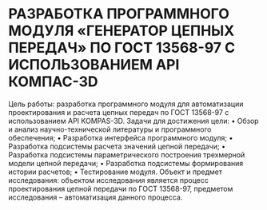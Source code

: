 # РАЗРАБОТКА ПРОГРАММНОГО МОДУЛЯ «ГЕНЕРАТОР ЦЕПНЫХ ПЕРЕДАЧ» ПО ГОСТ 13568-97 С ИСПОЛЬЗОВАНИЕМ API КОМПАС-3D

Цель работы: разработка программного модуля для автоматизации проектирования и расчета цепных передач по ГОСТ 13568-97 с использованием API KOMPAS-3D.
Задачи для достижения цели:
• Обзор и анализ научно-технической литературы и программного обеспечения;
• Разработка интерфейса программного модуля;
• Разработка подсистемы расчета значений цепной передачи;
• Разработка подсистемы параметрического построения трехмерной модели цепной передачи;
• Разработка подсистемы формирования истории расчетов;
• Тестирование модуля.
Объект и предмет исследования: объектом исследования является процесс проектирования цепной передачи по ГОСТ 13568-97, предметом исследования – автоматизация данного процесса.



